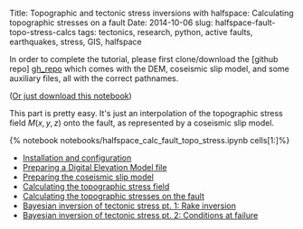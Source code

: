 Title: Topographic and tectonic stress inversions with halfspace: Calculating topographic stresses on a fault
Date: 2014-10-06
slug: halfspace-fault-topo-stress-calcs
tags: tectonics, research, python, active faults, earthquakes, stress, GIS, halfspace

In order to complete the tutorial, please first clone/download the 
[github repo] [gh_repo] which comes with the DEM, coseismic slip model, and
some auxiliary files, all with the correct pathnames. 

[gh_repo]: https://github.com/cossatot/halfspace_user_guide

([Or just download this notebook](https://github.com/cossatot/halfspace_user_guide/blob/master/topo_loads/notebooks/calc_fault_topo_stresses.ipynb))

This part is pretty easy.  It's just an interpolation of the topographic stress
field $M(x,y,z)$ onto the fault, as represented by a coseismic slip model.

{% notebook notebooks/halfspace_calc_fault_topo_stress.ipynb cells[1:]%}

- [Installation and configuration](../../09/halfspace-installation/)
- [Preparing a Digital Elevation Model file](../../09/halfspace-dem-prep/)
- [Preparing the coseismic slip model](../halfspace-fault-model-prep/)
- [Calculating the topographic stress field](../halfspace-topo-stress-calcs/)
- [Calculating the topographic stresses on the fault](../halfspace-fault-topo-stress-calcs/)
- [Bayesian inversion of tectonic stress pt. 1: Rake inversion](../halfspace-tect-stress-rake/)
- [Bayesian inversion of tectonic stress pt. 2: Conditions at failure](../halfspace-tect-stress-fail/)

